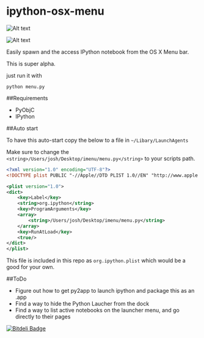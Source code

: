 ipython-osx-menu
================

![Alt text](http://labs.radiantmachines.com/ipython.png "In action")

![Alt text](http://labs.radiantmachines.com/notebook.png "Open in browser")

Easily spawn and the access IPython notebook from the OS X Menu bar. 

This is super alpha.

just run it with 

``python menu.py``

##Requirements

* PyObjC
* IPython

##Auto start

To have this auto-start copy the below to a file in  `~/Libary/LaunchAgents` 

Make sure to change the `<string>/Users/josh/Desktop/imenu/menu.py</string>` to your scripts path.

```xml
<?xml version="1.0" encoding="UTF-8"?>
<!DOCTYPE plist PUBLIC "-//Apple//DTD PLIST 1.0//EN" "http://www.apple.com/DTDs/PropertyList-1.0.dtd">

<plist version="1.0">
<dict>
    <key>Label</key>
    <string>org.ipython</string>
    <key>ProgramArguments</key>
    <array>
        <string>/Users/josh/Desktop/imenu/menu.py</string>
    </array>
    <key>RunAtLoad</key>
    <true/>
</dict>
</plist>
```
This file is included in this repo as `org.ipython.plist` which would be a good for your own.

##ToDo

* Figure out how to get py2app to launch ipython and package this as an .app
* Find a way to hide the Python Laucher from the dock
* Find a way to list active notebooks on the launcher menu, and go directly to their pages


[![Bitdeli Badge](https://d2weczhvl823v0.cloudfront.net/gourneau/ipython-osx-menu/trend.png)](https://bitdeli.com/free "Bitdeli Badge")


